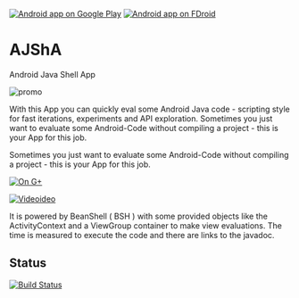 [![Android app on Google Play](http://ligi.de/img/play_badge.png)](https://play.google.com/store/apps/details?id=org.ligi.ajsha)
[![Android app on FDroid](http://ligi.de/img/fdroid_badge.png)](https://f-droid.org/repository/browse/?fdid=org.ligi.ajsha)


AJShA
=====
Android Java Shell App

![promo](https://raw.githubusercontent.com/ligi/AJShA/master/app/promo/511x299.png)

With this App you can quickly eval some Android Java code - scripting style for fast iterations, experiments and API exploration.
Sometimes you just want to evaluate some Android-Code without compiling a project - this is your App for this job.

Sometimes you just want to evaluate some Android-Code without compiling a project - this is your App for this job.

[![On G+](https://lh4.googleusercontent.com/-F0ctHAW75oI/U-ytUxmVe_I/AAAAAAAAAC4/VGAZMrRUVlc/w1160-h725-no/device-2014-08-08-192652.png)](https://plus.google.com/109914154706252107323/posts/dCTu91w8Nom)

[![Videoideo](http://img.youtube.com/vi/5htsw4cunzE/0.jpg)](http://www.youtube.com/watch?v=5htsw4cunzE)

It is powered by BeanShell ( BSH ) with some provided objects like the ActivityContext and a ViewGroup container to make view evaluations.
The time is measured to execute the code and there are links to the javadoc.

Status
------

[![Build Status](https://snap-ci.com/ligi/AJShA/branch/master/build_image)](https://snap-ci.com/ligi/AJShA/branch/master)

